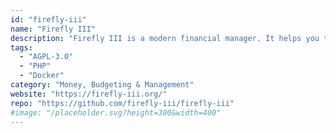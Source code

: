 ```yaml
---
id: "firefly-iii"
name: "Firefly III"
description: "Firefly III is a modern financial manager. It helps you to keep track of your money and make budget forecasts. It supports credit cards, has an advanced rule engine and can import data from many banks."
tags:
  - "AGPL-3.0"
  - "PHP"
  - "Docker"
category: "Money, Budgeting & Management"
website: "https://firefly-iii.org/"
repo: "https://github.com/firefly-iii/firefly-iii"
#image: "/placeholder.svg?height=300&width=400"
---
```


